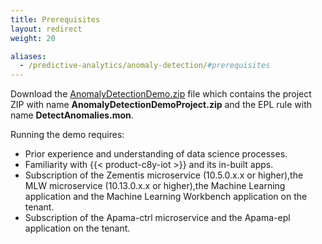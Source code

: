 ```yaml
---
title: Prerequisites
layout: redirect
weight: 20

aliases:
  - /predictive-analytics/anomaly-detection/#prerequisites
---
```


Download the [AnomalyDetectionDemo.zip](/files/zementis/AnomalyDetectionDemo.zip) file which contains the project ZIP with name **AnomalyDetectionDemoProject.zip** and the EPL rule with name **DetectAnomalies.mon**.

Running the demo requires:

* Prior experience and understanding of data science processes.
* Familiarity with {{< product-c8y-iot >}} and its in-built apps.
* Subscription of the Zementis microservice (10.5.0.x.x or higher),the MLW microservice (10.13.0.x.x or higher),the Machine Learning application and the Machine Learning Workbench application on the tenant.
* Subscription of the Apama-ctrl microservice and the Apama-epl application on the tenant.
